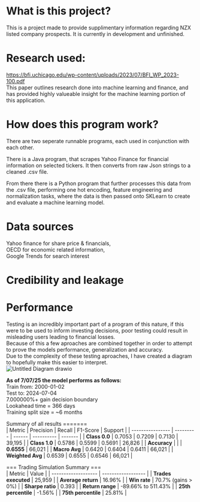 # What is this project?
This is a project made to provide supplimentary information regarding NZX listed company prospects.
It is currently in development and unfinished.

# Research used:
https://bfi.uchicago.edu/wp-content/uploads/2023/07/BFI_WP_2023-100.pdf <br>
This paper outlines research done into machine learning and finance, and has provided highly valueable insight for the machine learning portion of this application.

# How does this program work?
There are two seperate runnable programs, each used in conjunction with each other.<br>

There is a Java program, that scrapes Yahoo Finance for financial information on selected tickers. It then converts from raw Json strings to a cleaned .csv file.<br>

From there there is a Python program that further processes this data from the .csv file, performing one hot encoding, feature engineering and normalization tasks, where the data is then passed onto SKLearn to create and evaluate a machine learning model. 

# Data sources
Yahoo finance for share price & financials,<br>
OECD for economic related information,<br>
Google Trends for search interest

# Credibility and leakage

# Performance
Testing is an incredibly important part of a program of this nature, if this were to be used to inform investing decisions, poor testing could result in misleading users leading to financial losses. <br>
Because of this a few aproaches are combined together in order to attempt to prove the models performance, generalization and accuracy. <br>
Due to the complexity of these testing aproaches, I have created a diagram to hopefully make this easier to interpret. <br>
![Untitled Diagram drawio](https://github.com/user-attachments/assets/36d9e3b4-a1a8-40fb-8f10-eac11a446642)

**As of 7/07/25 the model performs as follows:**<br>
Train from: 2000-01-02<br>
Test to: 2024-07-04<br>
7.000000%+ gain decision boundary<br>
Lookahead time = 366 days<br>
Training split size = ~6 months<br>

Summary of all results =======<br>
| Metric           | Precision | Recall | F1-Score   | Support |
| ---------------- | --------- | ------ | ---------- | ------- |
| **Class 0.0**    | 0.7053    | 0.7209 | 0.7130     | 39,195  |
| **Class 1.0**    | 0.5786    | 0.5599 | 0.5691     | 26,826  |
| **Accuracy**     |           |        | **0.6555** | 66,021  |
| **Macro Avg**    | 0.6420    | 0.6404 | 0.6411     | 66,021  |
| **Weighted Avg** | 0.6539    | 0.6555 | 0.6546     | 66,021  |


=== Trading Simulation Summary ===<br>
| Metric              | Value              |
| ------------------- | ------------------ |
| **Trades executed** | 25,959             |
| **Average return**  | 16.96%             |
| **Win rate**        | 70.7% (gains > 0%) |
| **Sharpe ratio**    | 0.393              |
| **Return range**    | -89.66% to 511.43% |
| **25th percentile** | -1.56%             |
| **75th percentile** | 25.81%             |




